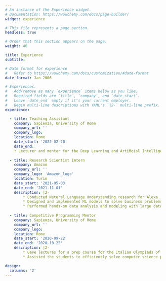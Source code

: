 ```yaml
---
# An instance of the Experience widget.
# Documentation: https://wowchemy.com/docs/page-builder/
widget: experience

# This file represents a page section.
headless: true

# Order that this section appears on the page.
weight: 40

title: Experience
subtitle:

# Date format for experience
#   Refer to https://wowchemy.com/docs/customization/#date-format
date_format: Jan 2006

# Experiences.
#   Add/remove as many `experience` items below as you like.
#   Required fields are `title`, `company`, and `date_start`.
#   Leave `date_end` empty if it's your current employer.
#   Begin multi-line descriptions with YAML's `|2-` multi-line prefix.
experience:

  - title: Teaching Assistant
    company: Sapienza, University of Rome
    company_url: ''
    company_logo: 
    location: Rome
    date_start: '2022-02-20'
    date_end: 
    • Lecturer and mentor for the Deep Learning and Artiﬁcial Intelligence course
  
  - title: Research Scientist Intern
    company: Amazon
    company_url: ''
    company_logo: 'Amazon_logo'
    location: Turin
    date_start: '2021-05-03'
    date_end: '2021-11-01'
    description: |2- 
        * Conducted Natural Language Understanding research for Alexa
        * Designed and implemented ML models to solve business problems
        * Performed hands-on data analysis and modeling with large data sets
        
  - title: Competitive Programming Mentor
    company: Sapienza, University of Rome
    company_url: ''
    company_logo: 
    location: Rome
    date_start: '2020-09-22'
    date_end: '2020-10-22'
    description: |2- 
        * Gave lectures for a prep course for the Italian Olympiads of Informatics
        * Assisted the students to efficiently solve computer science problems

design:
  columns: '2'
---
```

